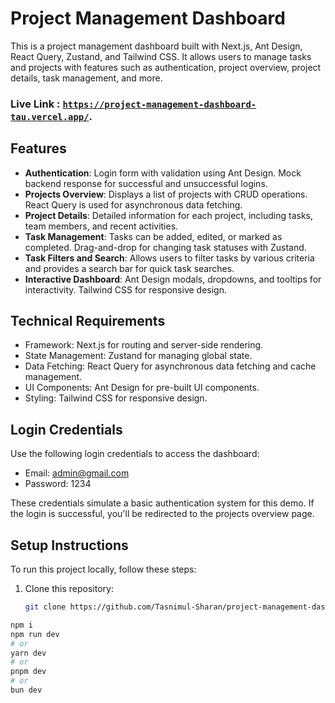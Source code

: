 # Project Management Dashboard

This is a project management dashboard built with Next.js, Ant Design, React Query, Zustand, and Tailwind CSS. It allows users to manage tasks and projects with features such as authentication, project overview, project details, task management, and more.

### Live Link : [`https://project-management-dashboard-tau.vercel.app/`](https://project-management-dashboard-tau.vercel.app/).

## Features
- **Authentication**: Login form with validation using Ant Design. Mock backend response for successful and unsuccessful logins.
- **Projects Overview**: Displays a list of projects with CRUD operations. React Query is used for asynchronous data fetching.
- **Project Details**: Detailed information for each project, including tasks, team members, and recent activities.
- **Task Management**: Tasks can be added, edited, or marked as completed. Drag-and-drop for changing task statuses with Zustand.
- **Task Filters and Search**: Allows users to filter tasks by various criteria and provides a search bar for quick task searches.
- **Interactive Dashboard**: Ant Design modals, dropdowns, and tooltips for interactivity. Tailwind CSS for responsive design.

## Technical Requirements
- Framework: Next.js for routing and server-side rendering.
- State Management: Zustand for managing global state.
- Data Fetching: React Query for asynchronous data fetching and cache management.
- UI Components: Ant Design for pre-built UI components.
- Styling: Tailwind CSS for responsive design.

## Login Credentials
Use the following login credentials to access the dashboard:

- Email: admin@gmail.com
- Password: 1234

These credentials simulate a basic authentication system for this demo. If the login is successful, you'll be redirected to the projects overview page.

## Setup Instructions
To run this project locally, follow these steps:

1. Clone this repository:
   ```bash
   git clone https://github.com/Tasnimul-Sharan/project-management-dashboard.git

```bash
npm i
npm run dev
# or
yarn dev
# or
pnpm dev
# or
bun dev
```
